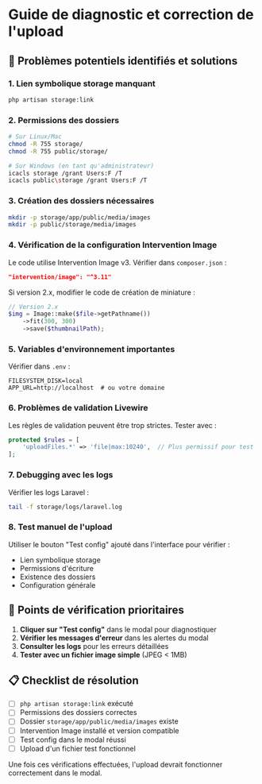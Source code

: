 # Guide de diagnostic et correction de l'upload

## 🔧 Problèmes potentiels identifiés et solutions

### 1. **Lien symbolique storage manquant**
```bash
php artisan storage:link
```

### 2. **Permissions des dossiers**
```bash
# Sur Linux/Mac
chmod -R 755 storage/
chmod -R 755 public/storage/

# Sur Windows (en tant qu'administrateur)
icacls storage /grant Users:F /T
icacls public\storage /grant Users:F /T
```

### 3. **Création des dossiers nécessaires**
```bash
mkdir -p storage/app/public/media/images
mkdir -p public/storage/media/images
```

### 4. **Vérification de la configuration Intervention Image**
Le code utilise Intervention Image v3. Vérifier dans `composer.json` :
```json
"intervention/image": "^3.11"
```

Si version 2.x, modifier le code de création de miniature :
```php
// Version 2.x
$img = Image::make($file->getPathname())
    ->fit(300, 300)
    ->save($thumbnailPath);
```

### 5. **Variables d'environnement importantes**
Vérifier dans `.env` :
```env
FILESYSTEM_DISK=local
APP_URL=http://localhost  # ou votre domaine
```

### 6. **Problèmes de validation Livewire**
Les règles de validation peuvent être trop strictes. Tester avec :
```php
protected $rules = [
    'uploadFiles.*' => 'file|max:10240',  // Plus permissif pour test
];
```

### 7. **Debugging avec les logs**
Vérifier les logs Laravel :
```bash
tail -f storage/logs/laravel.log
```

### 8. **Test manuel de l'upload**
Utiliser le bouton "Test config" ajouté dans l'interface pour vérifier :
- Lien symbolique storage
- Permissions d'écriture
- Existence des dossiers
- Configuration générale

## 🚨 Points de vérification prioritaires

1. **Cliquer sur "Test config"** dans le modal pour diagnostiquer
2. **Vérifier les messages d'erreur** dans les alertes du modal
3. **Consulter les logs** pour les erreurs détaillées
4. **Tester avec un fichier image simple** (JPEG < 1MB)

## 📋 Checklist de résolution

- [ ] `php artisan storage:link` exécuté
- [ ] Permissions des dossiers correctes
- [ ] Dossier `storage/app/public/media/images` existe
- [ ] Intervention Image installé et version compatible
- [ ] Test config dans le modal réussi
- [ ] Upload d'un fichier test fonctionnel

Une fois ces vérifications effectuées, l'upload devrait fonctionner correctement dans le modal.